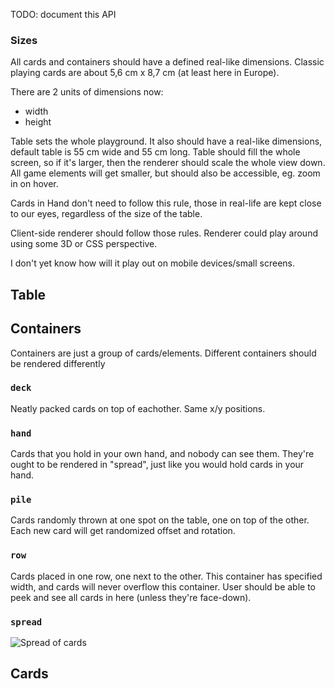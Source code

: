 TODO: document this API

### Sizes

All cards and containers should have a defined real-like dimensions. Classic playing cards are about 5,6 cm x 8,7 cm (at least here in Europe). 

There are 2 units of dimensions now:

- width
- height

Table sets the whole playground. It also should have a real-like dimensions, default table is 55 cm wide and 55 cm long. Table should fill the whole screen, so if it's larger, then the renderer should scale the whole view down. All game elements will get smaller, but should also be accessible, eg. zoom in on hover.

Cards in Hand don't need to follow this rule, those in real-life are kept close to our eyes, regardless of the size of the table.

Client-side renderer should follow those rules. Renderer could play around using some 3D or CSS perspective.

I don't yet know how will it play out on mobile devices/small screens.

## Table

## Containers

Containers are just a group of cards/elements. Different containers should be rendered differently

### `deck`

Neatly packed cards on top of eachother. Same x/y positions.

### `hand`

Cards that you hold in your own hand, and nobody can see them. They're ought to 
be rendered in "spread", just like you would hold cards in your hand.

### `pile`

Cards randomly thrown at one spot on the table, one on top of the other.
Each new card will get randomized offset and rotation.

### `row`

Cards placed in one row, one next to the other.
This container has specified width, and cards will never overflow this container.
User should be able to peek and see all cards in here (unless they're face-down). 

### `spread`

![Spread of cards](https://i.imgur.com/6AOyxPm.gif)

## Cards


